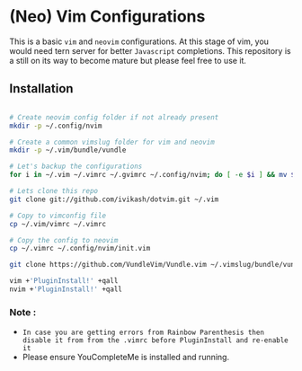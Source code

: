 # (Neo) Vim Configurations

This is a basic `vim` and `neovim` configurations. At this stage of vim, you would need tern server for better `Javascript` completions. This repository is a still on its way to become mature but please feel free to use it.

## Installation

```bash

# Create neovim config folder if not already present
mkdir -p ~/.config/nvim

# Create a common vimslug folder for vim and neovim
mkdir -p ~/.vim/bundle/vundle

# Let's backup the configurations
for i in ~/.vim ~/.vimrc ~/.gvimrc ~/.config/nvim; do [ -e $i ] && mv $i $i.old; done

# Lets clone this repo
git clone git://github.com/ivikash/dotvim.git ~/.vim

# Copy to vimconfig file
cp ~/.vim/vimrc ~/.vimrc

# Copy the config to neovim
cp ~/.vimrc ~/.config/nvim/init.vim

git clone https://github.com/VundleVim/Vundle.vim ~/.vimslug/bundle/vundle

vim +'PluginInstall!' +qall
nvim +'PluginInstall!' +qall

```
### Note :
* `In case you are getting errors from Rainbow Parenthesis then disable it from
from the .vimrc before PluginInstall and re-enable it`
* Please ensure YouCompleteMe is installed and running. 
